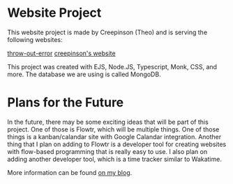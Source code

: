 # Website Project
This website project is made by Creepinson (Theo) and is serving the following websites:

[throw-out-error](https://throw-out-error.dev)
[creepinson's website](https://creepinson.xyz)

This project was created with EJS, Node.JS, Typescript, Monk, CSS, and more. The database we are using is called MongoDB. 

# Plans for the Future
In the future, there may be some exciting ideas that will be part of this project. One of those is Flowtr, which will be multiple things.
One of those things is a kanban/calandar site with Google Calandar integration. Another thing that I plan on adding to Flowtr is a 
developer tool for creating websites with flow-based programming that is really easy to use. I also plan on adding another developer tool,
which is a time tracker similar to Wakatime. 

More information can be found [on my blog](https://creepinson.xyz/blog).
